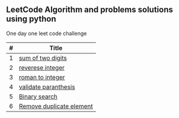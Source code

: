 ## LeetCode Algorithm and problems solutions using python

One day one leet code challenge


| # | Title |
|---| ----- |
|1|[ sum of two digits]( https://github.com/binaythapamagar/leet/blob/master/sumoftwodigits.py)
|2|[ reverese integer]( https://github.com/binaythapamagar/leet/blob/master/reverseinteger.py)
|3|[ roman to integer]( https://github.com/binaythapamagar/leet/blob/master/romantointeger.py)
|4|[ validate paranthesis]( https://github.com/binaythapamagar/leet/blob/master/validparanthesis.py)
|5|[ Binary search]( https://github.com/binaythapamagar/leet/blob/master/binarysearch.py)
|6|[ Remove duplicate element]( https://github.com/binaythapamagar/leet/blob/master/removeelements.py)